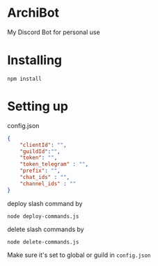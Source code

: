# ArchiBot
My Discord Bot for personal use

# Installing
```terminal
npm install
```

# Setting up
config.json

```json
{
    "clientId": "",
    "guildId":"",
    "token": "",
    "token_telegram" : "",
    "prefix": "",
    "chat_ids" : "",
    "channel_ids" : ""
}
```

deploy slash command by
```terminal
node deploy-commands.js
```

delete slash commands by
```terminal
node delete-commands.js
```
Make sure it's set to global or guild in ``config.json``